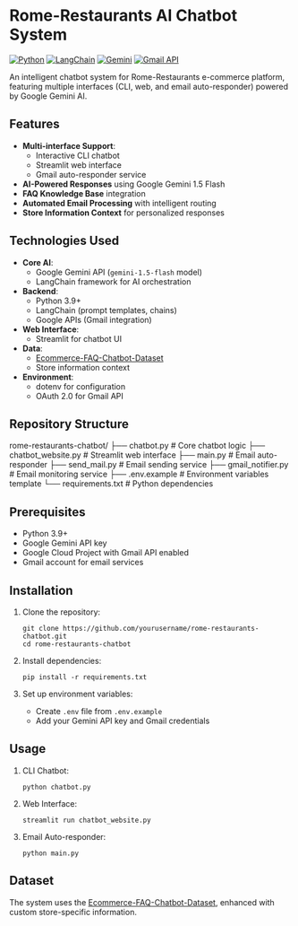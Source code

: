# Rome-Restaurants AI Chatbot System

[![Python](https://img.shields.io/badge/Python-3.9+-3776AB?logo=python&logoColor=white)](https://www.python.org/)
[![LangChain](https://img.shields.io/badge/LangChain-0.1.0-00A67E?logo=langchain&logoColor=white)](https://www.langchain.com/)
[![Gemini](https://img.shields.io/badge/Google_Gemini-API-4285F4?logo=google-gemini&logoColor=white)](https://ai.google.dev/)
[![Gmail API](https://img.shields.io/badge/Gmail_API-1.0-EA4335?logo=gmail&logoColor=white)](https://developers.google.com/gmail/api)

An intelligent chatbot system for Rome-Restaurants e-commerce platform, featuring multiple interfaces (CLI, web, and email auto-responder) powered by Google Gemini AI.

## Features

- **Multi-interface Support**:
  - Interactive CLI chatbot
  - Streamlit web interface
  - Gmail auto-responder service
- **AI-Powered Responses** using Google Gemini 1.5 Flash
- **FAQ Knowledge Base** integration
- **Automated Email Processing** with intelligent routing
- **Store Information Context** for personalized responses

## Technologies Used

- **Core AI**:
  - Google Gemini API (`gemini-1.5-flash` model)
  - LangChain framework for AI orchestration
- **Backend**:
  - Python 3.9+
  - LangChain (prompt templates, chains)
  - Google APIs (Gmail integration)
- **Web Interface**:
  - Streamlit for chatbot UI
- **Data**:
  - [Ecommerce-FAQ-Chatbot-Dataset](https://www.kaggle.com/datasets/saadmakhdoom/ecommerce-faq-chatbot-dataset)
  - Store information context
- **Environment**:
  - dotenv for configuration
  - OAuth 2.0 for Gmail API

## Repository Structure
rome-restaurants-chatbot/
├── chatbot.py # Core chatbot logic
├── chatbot_website.py # Streamlit web interface
├── main.py # Email auto-responder
├── send_mail.py # Email sending service
├── gmail_notifier.py # Email monitoring service
├── .env.example # Environment variables template
└── requirements.txt # Python dependencies

## Prerequisites

- Python 3.9+
- Google Gemini API key
- Google Cloud Project with Gmail API enabled
- Gmail account for email services

## Installation

1. Clone the repository:
   ```
   git clone https://github.com/yourusername/rome-restaurants-chatbot.git
   cd rome-restaurants-chatbot
   ```

2. Install dependencies:
   ```
   pip install -r requirements.txt
   ```
   
3. Set up environment variables:
   - Create `.env` file from `.env.example`
   - Add your Gemini API key and Gmail credentials

## Usage

1. CLI Chatbot:
   ```
   python chatbot.py
   ```
   
2. Web Interface:
   ```
   streamlit run chatbot_website.py
   ```

3. Email Auto-responder:
   ```
   python main.py
   ```

## Dataset
The system uses the [Ecommerce-FAQ-Chatbot-Dataset](https://www.kaggle.com/datasets/saadmakhdoom/ecommerce-faq-chatbot-dataset), enhanced with custom store-specific information.
